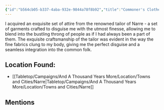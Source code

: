 ```yaml
---
{"id":"b564cb05-b337-4aba-932e-9844a78f8b92","title":"Commoner's Clothes","description":"<!--A set of clothes I got sewn in Narre. It allows me to disguise myself and blend in with the common folks.","isInCurrentInventory":true,"amountHeld":0,"publish":true,"date_created":"Sunday, March 5th 2023, 6:41:39 pm","date_modified":"Thursday, April 11th 2024, 10:43:39 pm","cssclasses":["mado-heading"],"path":"Tabletop/Campaigns/And A Thousand Years More/Inventory/Equipment/Commoner's Clothes.md","permalink":"/tabletop/campaigns/and-a-thousand-years-more/inventory/equipment/commoner-s-clothes/","PassFrontmatter":true}
---
```



I acquired an exquisite set of attire from the renowned tailor of Narre - a set of garments crafted to disguise me with the utmost finesse, allowing me to blend into the bustling throng of people as if I had always been a part of them. The exquisite craftsmanship of the tailor was evident in the way the fine fabrics clung to my body, giving me the perfect disguise and a seamless integration into the common folk.

## Location Found:

- [[Tabletop/Campaigns/And A Thousand Years More/Location/Towns and Cities/Narre\|Tabletop/Campaigns/And A Thousand Years More/Location/Towns and Cities/Narre]]

## Mentions


